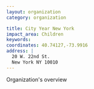 ```yaml
---
layout: organization
category: organization

title: City Year New York
impact_area: Children
keywords: 
coordinates: 40.74127,-73.9916
address: |
  20 W. 22nd St.
  New York NY 10010
---
```

Organization's overview
